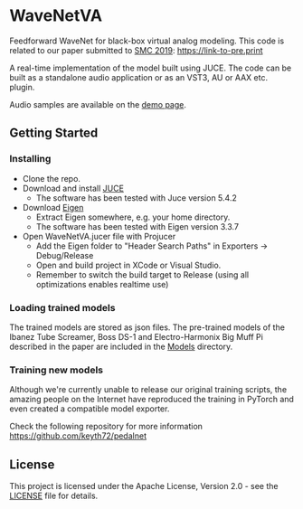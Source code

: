 # WaveNetVA

Feedforward WaveNet for black-box virtual analog modeling. This code is related to our paper submitted to [SMC 2019](http://smc2019.uma.es/): https://link-to-pre.print

A real-time implementation of the model built using JUCE. The code can be built as a standalone audio application or as an VST3, AU or AAX etc. plugin.

Audio samples are available on the [demo page](http://research.spa.aalto.fi/publications/papers/smc19-black-box/).

## Getting Started

### Installing

* Clone the repo.
* Download and install [JUCE](https://juce.com/)
  * The software has been tested with Juce version 5.4.2
* Download [Eigen](http://eigen.tuxfamily.org)
  * Extract Eigen somewhere, e.g. your home directory.
  * The software has been tested with Eigen version 3.3.7
* Open WaveNetVA.jucer file with Projucer
  * Add the Eigen folder to "Header Search Paths" in Exporters -> Debug/Release
  * Open and build project in XCode or Visual Studio.
  * Remember to switch the build target to Release (using all optimizations enables realtime use)

### Loading trained models

The trained models are stored as json files. The pre-trained models of the Ibanez Tube Screamer, Boss DS-1 and Electro-Harmonix Big Muff Pi described in the paper are included in the [Models](Models) directory.

### Training new models

Although we're currently unable to release our original training scripts, the amazing people on the Internet have reproduced the training in PyTorch and even created a compatible model exporter.

Check the following repository for more information
https://github.com/keyth72/pedalnet

## License
This project is licensed under the Apache License, Version 2.0 - see the [LICENSE](LICENSE) file for details.

